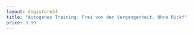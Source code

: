 ```yaml
---
layout: digistore24
title: "Autogenes Training: Frei von der Vergangenheit. Ohne Rückf"
price: 3.99
---
```

